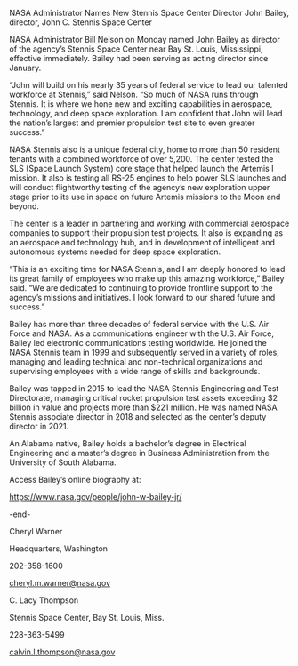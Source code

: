 NASA Administrator Names New Stennis Space Center Director 
 John Bailey, director, John C. Stennis Space Center

NASA Administrator Bill Nelson on Monday named John Bailey as director of the agency’s Stennis Space Center near Bay St. Louis, Mississippi, effective immediately. Bailey had been serving as acting director since January.

“John will build on his nearly 35 years of federal service to lead our talented workforce at Stennis,” said Nelson. “So much of NASA runs through Stennis. It is where we hone new and exciting capabilities in aerospace, technology, and deep space exploration. I am confident that John will lead the nation’s largest and premier propulsion test site to even greater success.”

NASA Stennis also is a unique federal city, home to more than 50 resident tenants with a combined workforce of over 5,200. The center tested the SLS (Space Launch System) core stage that helped launch the Artemis I mission. It also is testing all RS-25 engines to help power SLS launches and will conduct flightworthy testing of the agency’s new exploration upper stage prior to its use in space on future Artemis missions to the Moon and beyond.

The center is a leader in partnering and working with commercial aerospace companies to support their propulsion test projects. It also is expanding as an aerospace and technology hub, and in development of intelligent and autonomous systems needed for deep space exploration.

“This is an exciting time for NASA Stennis, and I am deeply honored to lead its great family of employees who make up this amazing workforce,” Bailey said. “We are dedicated to continuing to provide frontline support to the agency’s missions and initiatives. I look forward to our shared future and success.”

Bailey has more than three decades of federal service with the U.S. Air Force and NASA. As a communications engineer with the U.S. Air Force, Bailey led electronic communications testing worldwide. He joined the NASA Stennis team in 1999 and subsequently served in a variety of roles, managing and leading technical and non-technical organizations and supervising employees with a wide range of skills and backgrounds.

Bailey was tapped in 2015 to lead the NASA Stennis Engineering and Test Directorate, managing critical rocket propulsion test assets exceeding $2 billion in value and projects more than $221 million. He was named NASA Stennis associate director in 2018 and selected as the center’s deputy director in 2021.

An Alabama native, Bailey holds a bachelor’s degree in Electrical Engineering and a master’s degree in Business Administration from the University of South Alabama.

Access Bailey’s online biography at:

https://www.nasa.gov/people/john-w-bailey-jr/

-end-

Cheryl Warner

Headquarters, Washington

202-358-1600

cheryl.m.warner@nasa.gov

C. Lacy Thompson

Stennis Space Center, Bay St. Louis, Miss.

228-363-5499

calvin.l.thompson@nasa.gov